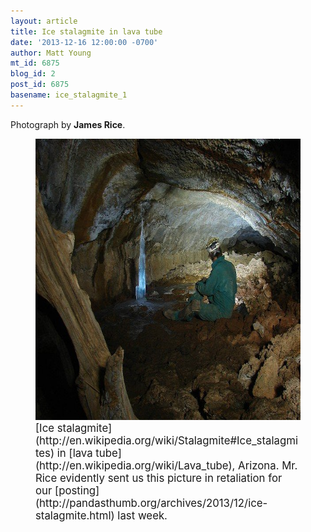 ```yaml
---
layout: article
title: Ice stalagmite in lava tube
date: '2013-12-16 12:00:00 -0700'
author: Matt Young
mt_id: 6875
blog_id: 2
post_id: 6875
basename: ice_stalagmite_1
---
```

Photograph by **James Rice**.

<figure>
<img src="/uploads/2013/RiceIceStalagmite_600.jpg" alt="RiceIceStalagmite_600.jpg" width="600" height="450" />
<figcaption markdown="span">
<big>[Ice stalagmite](http://en.wikipedia.org/wiki/Stalagmite#Ice_stalagmites) in [lava tube](http://en.wikipedia.org/wiki/Lava_tube), Arizona. Mr. Rice evidently sent us this picture in retaliation for our [posting](http://pandasthumb.org/archives/2013/12/ice-stalagmite.html) last week.</big>

</figcaption>
</figure>
